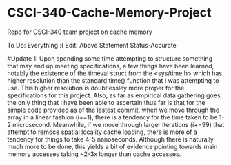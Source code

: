 # CSCI-340-Cache-Memory-Project
Repo for CSCI-340 team project on cache memory

To Do: Everything :(
Edit: Above Statement Status-Accurate

#Update 1:
Upon spending some time attempting to structure something that may end up meeting specifications, a few things have been learned, notably the existence of the timeval struct from the <sys/time.h> which has higher resolution than the standard time() function that I was attempting to use. This higher resolution is doubtlessley more proper for the specifications for this project. Also, as far as empirical data gathering goes, the only thing that I have been able to ascertain thus far is that for the simple code provided as of the lastest commit, when we move through the array in a linear fashion (i+=1), there is a tendency for the time taken to be 1-2 microsecond. Meanwhile, if we move through larger iterations (i+=99) that attempt to remoce spatial locality cache loading, there is more of a tendency for things to take 4-5 nanoseconds. Although there is naturally much more to be done, this yields a bit of evidence pointing towards main memory accesses taking ~2-3x longer than cache accesses. 
